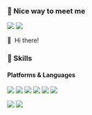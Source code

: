 ### 🤞 Nice way to meet me
<p>
  <a href="https://jimmy-home.tistory.com/" target="_blank"><img src="https://img.shields.io/badge/Blog-22272E?style=flat-square&logo=Tistory&logoColor=white"/></a>
  <a href="mailto:bornd89@hanmail.net" target="_blank"><img src="https://img.shields.io/badge/bornd89@hanmail.net-22272E?style=flat-square&logo=Gmail&logoColor=EA4335"/></a>
</p>

<p>
  👋&nbsp; Hi there!
</p>

### 💪 Skills
#### Platforms & Languages
<p>
  <img src="https://img.shields.io/badge/Javascript-22272E?style=flat-square&logo=Javascript&logoColor=F7DF1E"/>
  <img src="https://img.shields.io/badge/React-22272E?style=flat-square&logo=React&logoColor=61DAFB"/>
  <img src="https://img.shields.io/badge/React Native-22272E?style=flat-square&logo=React&logoColor=61DAFB"/>
  <img src="https://img.shields.io/badge/Android-22272E?style=flat-square&logo=Android&logoColor=3DDC84"/>
  <img src="https://img.shields.io/badge/iOS-22272E?style=flat-square&logo=apple&logoColor=FFFFFF"/>
  <img src="https://img.shields.io/badge/iOS-22272E?style=flat-square&logo=apple&logoColor=FFFFFF"/>
</p>
<p> 
  <img src="https://img.shields.io/badge/Java-22272E?style=flat-square&logo=Java&logoColor=FFFFFF"/>
  <img src="https://img.shields.io/badge/PHP-8.1-blue?style=flat-square&logo=Java&logoColor=FFFFFF"/>
</p>



<!--
**bornd89/bornd89** is a ✨ _special_ ✨ repository because its `README.md` (this file) appears on your GitHub profile.

Here are some ideas to get you started:

- 🔭 I’m currently working on ...
- 🌱 I’m currently learning ...
- 👯 I’m looking to collaborate on ...
- 🤔 I’m looking for help with ...
- 💬 Ask me about ...
- 📫 How to reach me: ...
- 😄 Pronouns: ...
- ⚡ Fun fact: ...
-->
